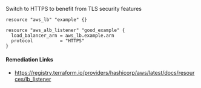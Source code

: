 
Switch to HTTPS to benefit from TLS security features

```hcl
resource "aws_lb" "example" {}

resource "aws_alb_listener" "good_example" {
  load_balancer_arn = aws_lb.example.arn
  protocol          = "HTTPS"
}
```

#### Remediation Links
 - https://registry.terraform.io/providers/hashicorp/aws/latest/docs/resources/lb_listener

